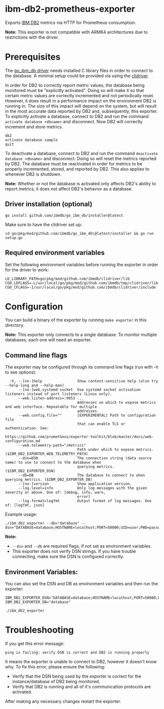 # **ibm-db2-prometheus-exporter**
Exports [IBM DB2](https://www.ibm.com/products/db2/database) metrics via HTTP for Prometheus consumption.

**Note:** This exporter is not compatible with ARM64 architectures due to restrictions with the driver.

# Prerequisites

The [go_ibm_db driver](https://github.com/ibmdb/go_ibm_db) needs installed C library files in order to connect to the database. A minimal setup could be provided via using the [clidriver](https://github.com/ibmdb/go_ibm_db/blob/master/installer/setup.go).

In order for DB2 to correctly report metric values, the database being monitored must be "explicitly activated". Doing so will make it so that certain metric values are correctly incremented and not periodically reset. However, it does result in a performance impact on the environment DB2 is running in. The size of this impact will depend on the system, but will result in the most accurate data reported by DB2 and, subsequently, this exporter. To explicitly activate a database, connect to DB2 and run the command `activate database <dbname>` and disconnect. Now DB2 will correctly increment and store metrics. 
```
db2
activate database sample
quit
```
To deactivate a database, connect to DB2 and run the command `deactivate database <dbname>` and disconnect. Doing so will reset the metrics reported by DB2. The database must be reactivated in order for metrics to be properly incremented, stored, and reported by DB2. This also applies to whenever DB2 is shutdown.

**Note:** Whether or not the database is activated only affects DB2's ability to report metrics, it does not affect DB2's behavior as a database.

## Driver installation (optional)

```
go install github.com/ibmdb/go_ibm_db/installer@latest
```

Make sure to have the clidriver set up:
```
cd go/pkg/mod/github.com/ibmdb/go_ibm_db\@latest/installer && go run setup.go
```


## Required environment variables

Set the following environment variables before running the exporter in order for the driver to work:

```
LD_LIBRARY_PATH=go/pkg/mod/github.com/ibmdb/clidriver/lib
CGO_LDFLAGS=-L/usr/local/go/pkg/mod/github.com/ibmdb/tmp/clidriver/lib
CGO_CFLAGS=-I/usr/local/go/pkg/mod/github.com/ibmdb/clidriver/include
```

# Configuration

You can build a binary of the exporter by running `make exporter` in this directory.

**Note:** This exporter only connects to a single database. To monitor multiple databases, each one will need an exporter.
## Command line flags

The exporter may be configured through its command line flags (run with -h to see options):
```
  -h, --[no-]help                Show context-sensitive help (also try --help-long and --help-man).
      --[no-]web.systemd-socket  Use systemd socket activation listeners instead of port listeners (Linux only).
      --web.listen-address=:9953 ...
                                 Addresses on which to expose metrics and web interface. Repeatable for multiple
                                 addresses.
      --web.config.file=""       [EXPERIMENTAL] Path to configuration file
                                 that can enable TLS or authentication. See:
                                 https://github.com/prometheus/exporter-toolkit/blob/master/docs/web-configuration.md
      --web.telemetry-path="/metrics"
                                 Path under which to expose metrics. ($IBM_DB2_EXPORTER_WEB_TELEMETRY_PATH)
      --dsn=DSN                  The connection string (data source name) to use to connect to the database when
                                 querying metrics. ($IBM_DB2_EXPORTER_DSN)
      --db=DB                    The database to connect to when querying metrics. ($IBM_DB2_EXPORTER_DB)
      --[no-]version             Show application version.
      --log.level=info           Only log messages with the given severity or above. One of: [debug, info, warn,
                                 error]
      --log.format=logfmt        Output format of log messages. One of: [logfmt, json]
```

Example usage:
```
./ibm_db2_exporter --db="database" --dsn="DATABASE=database;HOSTNAME=localhost;PORT=50000;UID=user;PWD=password;"
```
**Note:**
  - `--dsn` and `--db` are required flags, if not set as environment variables.
  - This exporter does not verify DSN strings. If you have trouble connecting, make sure the DSN is configured correctly.

## Environment Variables:

You can also set the DSN and DB as environment variables and then run the exporter:  
```
IBM_DB2_EXPORTER_DSN="DATABASE=database;HOSTNAME=localhost;PORT=50000;UID=user;PWD=password;"  
IBM_DB2_EXPORTER_DB="database"  

./ibm_db2_exporter
```

# Troubleshooting

If you get this error message:

`ping is failing: verify DSN is correct and DB2 is running properly`

It means the exporter is unable to connect to DB2, however it doesn't know why. To fix this error, please ensure the following:

- Verify that the DSN being used by the exporter is correct for the instance/database of DB2 being monitored.
- Verify that DB2 is running and all of it's communication protocols are activated.

After making any necessary changes restart the exporter.